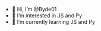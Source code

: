 - 👋 Hi, I’m @Byde01
- 👀 I’m interested in JS and Py
- 🌱 I’m currently learning JS and Py
 
<!---
Byde01/Byde01 is a ✨ special ✨ repository because its `README.md` (this file) appears on your GitHub profile.
You can click the Preview link to take a look at your changes.
--->
